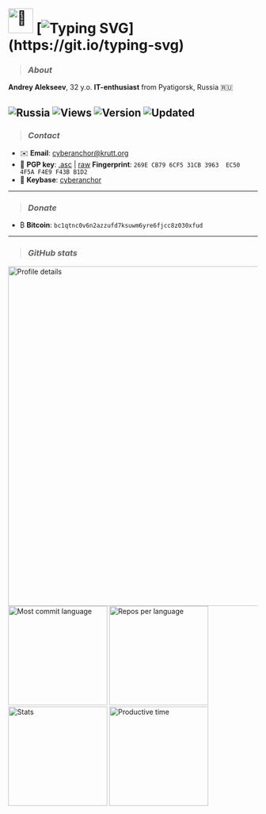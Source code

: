 <div align="left">

# <img src="https://media.giphy.com/media/hvRJCLFzcasrR4ia7z/giphy.gif" width="50" alt="👋"> [![Typing SVG](https://readme-typing-svg.herokuapp.com?font=Cascadia+Code+&weight=400&size=35&pause=500&color=2928FF&width=435&lines=Welcome+to+my+GitHub!)](https://git.io/typing-svg)

> ### *About*

**Andrey Alekseev**, 32 y.o. **IT-enthusiast** from Pyatigorsk, Russia 🇷🇺

![Russia](https://img.shields.io/badge/Location-Russia-green)
![Views](https://komarev.com/ghpvc/?username=cyberanchor&color=brightgreen)
![Version](https://img.shields.io/badge/Version-1.0.5-green)
![Updated](https://img.shields.io/badge/Last%20Update-May%2023,%202025-green)
---

> ### *Contact*

- ✉️ **Email**: [cyberanchor@krutt.org](mailto:cyberanchor@krutt.org)
- 🔑 **PGP key**: [.asc](https://github.com/cyberanchor/cyberanchor/blob/main/public-key.asc) | [raw](https://raw.githubusercontent.com/cyberanchor/cyberanchor/refs/heads/main/public-key.asc) **Fingerprint**: `269E CB79 6CF5 31CB 3963  EC50 4F5A F4E9 F43B B1D2`
- 🔑 **Keybase**: [cyberanchor](https://keybase.io/cyberanchor)

---

> ### *Donate*

- ₿ **Bitcoin**: `bc1qtnc0v6n2azzufd7ksuwm6yre6fjcc8z030xfud`

---

> ### *GitHub stats*

<tr>
  <td style="text-align: center;width: 50%">
      <img src="https://github-profile-summary-cards.vercel.app/api/cards/profile-details?username=cyberanchor&theme=solarized_dark" alt="Profile details" width="685px">
  </td>


  <td style="text-align: center;width: 50%">
      <img src="https://github-profile-summary-cards.vercel.app/api/cards/most-commit-language?username=cyberanchor&theme=solarized_dark" alt="Most commit language" height="200px">
  </td>

  <td style="text-align: center;width: 50%">
      <img src="https://github-profile-summary-cards.vercel.app/api/cards/repos-per-language?username=cyberanchor&theme=solarized_dark" alt="Repos per language" height="200px">
  </td>

  <td style="text-align: center;width: 50%">
      <img src="https://github-profile-summary-cards.vercel.app/api/cards/stats?username=cyberanchor&theme=solarized_dark" alt="Stats" height="200px">
  </td>

  <td style="text-align: center;width: 50%">
      <img src="https://github-profile-summary-cards.vercel.app/api/cards/productive-time?username=cyberanchor&theme=solarized_dark" alt="Productive time" height="200px">
  </td>

</div>
